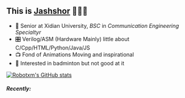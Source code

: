## This is [Jashshor]([jashshor.fun](https://jashshor.fun/)) 🙋🏻‍♂️



- 📖 Senior at Xidian University, *BSC* in *Communication Engineering Specialtyr*
- 🎛️ Verilog/ASM (Hardware Mainly) little about C/Cpp/HTML/Python/Java/JS
- 📺 Fond of Animations Moving and inspirational
- 🏸 Interested in badminton but not good at it

[![Robotxm's GitHub stats](https://github-readme-stats.vercel.app/api?username=Jashshor&count_private=true&show_icons=true)](https://github.com/anuraghazra/github-readme-stats)

##### Recently:

